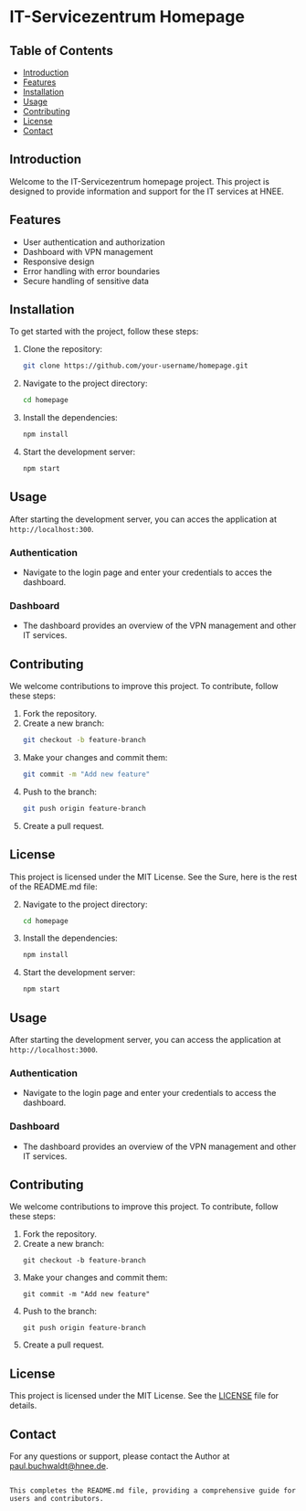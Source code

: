 # IT-Servicezentrum Homepage

## Table of Contents
- [Introduction](#introduction)
- [Features](#features)
- [Installation](#installation)
- [Usage](#usage)
- [Contributing](#contributing)
- [License](#license)
- [Contact](#contact)

## Introduction
Welcome to the IT-Servicezentrum homepage project. This project is designed to provide information and support for the IT services at HNEE.

## Features
- User authentication and authorization
- Dashboard with VPN management
- Responsive design
- Error handling with error boundaries
- Secure handling of sensitive data

## Installation
To get started with the project, follow these steps:

1. Clone the repository:
   ```sh
   git clone https://github.com/your-username/homepage.git
   ```
2. Navigate to the project directory:
    ```sh
    cd homepage
    ```
3. Install the dependencies:
    ```sh
    npm install
    ```
4. Start the development server:
    ```sh
    npm start
    ```
## Usage
After starting the development server, you can acces the application at `http://localhost:300`.

### Authentication
- Navigate to the login page and enter your credentials to acces the dashboard.

### Dashboard
- The dashboard provides an overview of the VPN management and other IT services.

## Contributing
We welcome contributions to improve this project. To contribute, follow these steps:

1. Fork the repository.
2. Create a new branch:
    ```sh 
    git checkout -b feature-branch
    ```
3. Make your changes and commit them:
    ```sh
    git commit -m "Add new feature"
    ```
4. Push to the branch:
    ```sh
    git push origin feature-branch
    ```
5. Create a pull request.

## License
This project is licensed under the MIT License. See the Sure, here is the rest of the README.md file:

2. Navigate to the project directory:
   ```sh
   cd homepage
   ```

3. Install the dependencies:
   ```sh
   npm install
   ```

4. Start the development server:
   ```sh
   npm start
   ```

## Usage
After starting the development server, you can access the application at `http://localhost:3000`.

### Authentication
- Navigate to the login page and enter your credentials to access the dashboard.

### Dashboard
- The dashboard provides an overview of the VPN management and other IT services.

## Contributing
We welcome contributions to improve this project. To contribute, follow these steps:

1. Fork the repository.
2. Create a new branch:
   ```git
   git checkout -b feature-branch
   ```
3. Make your changes and commit them:
   ```git
   git commit -m "Add new feature"
   ```
4. Push to the branch:
   ```git
   git push origin feature-branch
   ```
5. Create a pull request.

## License
This project is licensed under the MIT License. See the [LICENSE](LICENSE) file for details.

## Contact
For any questions or support, please contact the Author at [paul.buchwaldt@hnee.de](mailto:paul.buchwald@hnee.de).
```

This completes the README.md file, providing a comprehensive guide for users and contributors.
